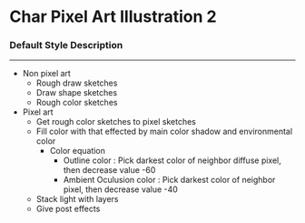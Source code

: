 # Char Pixel Art Illustration 2

### Default Style Description
---
- Non pixel art
	- Rough draw sketches
	- Draw shape sketches
	- Rough color sketches
- Pixel art
	- Get rough color sketches to pixel sketches
	- Fill color with that effected by main color shadow and environmental color
		- Color equation
			- Outline color : Pick darkest color of neighbor diffuse pixel, then decrease value -60
			- Ambient Oculusion color : Pick darkest color of neighbor pixel, then decrease value -40
	- Stack light with layers
	- Give post effects